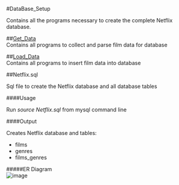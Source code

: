 #DataBase_Setup

Contains all the programs necessary to create the complete Netflix database.

##[Get_Data](https://github.com/Clacious/CSCI_3308_Project_Netflix/tree/master/DataBase_Setup/Get_Data)   
Contains all programs to collect and parse film data for database

##[Load_Data](https://github.com/Clacious/CSCI_3308_Project_Netflix/tree/master/DataBase_Setup/Load_Data)   
Contains all programs to insert film data into database

##Netflix.sql

Sql file to create the Netflix database and all database tables

####Usage


   Run *source Netflix.sql* from mysql command line 
   


####Output


   Creates Netflix database and tables:   
   + films   
   + genres   
   + films\_genres


#####ER Diagram   
![image](https://github.com/MattUhlar/Small_Projects/blob/master/Netflix_ER_Diagram.png)
